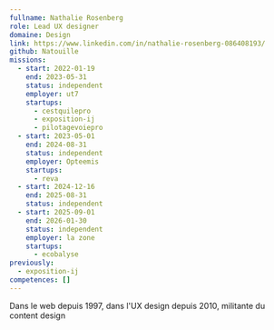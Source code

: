 ```yaml
---
fullname: Nathalie Rosenberg
role: Lead UX designer
domaine: Design
link: https://www.linkedin.com/in/nathalie-rosenberg-086408193/
github: Natouille
missions:
  - start: 2022-01-19
    end: 2023-05-31
    status: independent
    employer: ut7
    startups:
      - cestquilepro
      - exposition-ij
      - pilotagevoiepro
  - start: 2023-05-01
    end: 2024-08-31
    status: independent
    employer: Opteemis
    startups:
      - reva
  - start: 2024-12-16
    end: 2025-08-31
    status: independent
  - start: 2025-09-01
    end: 2026-01-30
    status: independent
    employer: la zone
    startups:
      - ecobalyse
previously:
  - exposition-ij
competences: []
---
```

Dans le web depuis 1997, dans l'UX design depuis 2010, militante du content design
